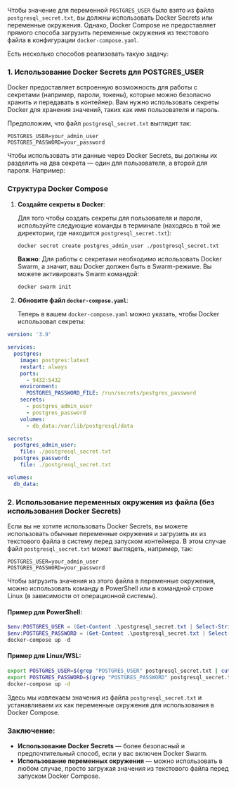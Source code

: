 Чтобы значение для переменной `POSTGRES_USER` было взято из файла `postgresql_secret.txt`, вы должны использовать Docker Secrets или переменные окружения. Однако, Docker Compose не предоставляет прямого способа загрузить переменные окружения из текстового файла в конфигурации `docker-compose.yaml`.

Есть несколько способов реализовать такую задачу:

### 1. Использование Docker Secrets для POSTGRES_USER
Docker предоставляет встроенную возможность для работы с секретами (например, пароли, токены), которые можно безопасно хранить и передавать в контейнер. Вам нужно использовать секреты Docker для хранения значений, таких как имя пользователя и пароль. 

Предположим, что файл `postgresql_secret.txt` выглядит так:
```
POSTGRES_USER=your_admin_user
POSTGRES_PASSWORD=your_password
```

Чтобы использовать эти данные через Docker Secrets, вы должны их разделить на два секрета — один для пользователя, а второй для пароля. Например:

### Структура Docker Compose

1. **Создайте секреты в Docker**:
   
   Для того чтобы создать секреты для пользователя и пароля, используйте следующие команды в терминале (находясь в той же директории, где находится `postgresql_secret.txt`):

   ```bash
   docker secret create postgres_admin_user ./postgresql_secret.txt
   ```

   **Важно**: Для работы с секретами необходимо использовать Docker Swarm, а значит, ваш Docker должен быть в Swarm-режиме. Вы можете активировать Swarm командой:

   ```bash
   docker swarm init
   ```

2. **Обновите файл `docker-compose.yaml`**:

   Теперь в вашем `docker-compose.yaml` можно указать, чтобы Docker использовал секреты:

```yaml
version: '3.9'

services:
  postgres:
    image: postgres:latest
    restart: always
    ports:
      - 9432:5432
    environment:
      POSTGRES_PASSWORD_FILE: /run/secrets/postgres_password
    secrets:
      - postgres_admin_user
      - postgres_password
    volumes:
      - db_data:/var/lib/postgresql/data

secrets:
  postgres_admin_user:
    file: ./postgresql_secret.txt
  postgres_password:
    file: ./postgresql_secret.txt

volumes:
  db_data:
```

### 2. Использование переменных окружения из файла (без использования Docker Secrets)
Если вы не хотите использовать Docker Secrets, вы можете использовать обычные переменные окружения и загрузить их из текстового файла в систему перед запуском контейнера. В этом случае файл `postgresql_secret.txt` может выглядеть, например, так:

```
POSTGRES_USER=your_admin_user
POSTGRES_PASSWORD=your_password
```

Чтобы загрузить значения из этого файла в переменные окружения, можно использовать команду в PowerShell или в командной строке Linux (в зависимости от операционной системы).

#### Пример для PowerShell:
```powershell
$env:POSTGRES_USER = (Get-Content .\postgresql_secret.txt | Select-String -Pattern "POSTGRES_USER=(.*)" | ForEach-Object {$_.Matches.Groups[1].Value})
$env:POSTGRES_PASSWORD = (Get-Content .\postgresql_secret.txt | Select-String -Pattern "POSTGRES_PASSWORD=(.*)" | ForEach-Object {$_.Matches.Groups[1].Value})
docker-compose up -d
```

#### Пример для Linux/WSL:
```bash
export POSTGRES_USER=$(grep "POSTGRES_USER" postgresql_secret.txt | cut -d'=' -f2)
export POSTGRES_PASSWORD=$(grep "POSTGRES_PASSWORD" postgresql_secret.txt | cut -d'=' -f2)
docker-compose up -d
```

Здесь мы извлекаем значения из файла `postgresql_secret.txt` и устанавливаем их как переменные окружения для использования в Docker Compose.

### Заключение:
- **Использование Docker Secrets** — более безопасный и предпочтительный способ, если у вас включен Docker Swarm.
- **Использование переменных окружения** — можно использовать в любом случае, просто загружая значения из текстового файла перед запуском Docker Compose.